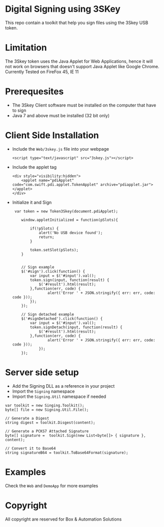 Digital Signing using 3SKey
===========================
This repo contain a toolkit that help you sign files using the 3Skey USB token.

# Limitation
The 3Skey token uses the Java Applet for Web Applications, hence it will not work on browsers that doesn't support Java Applet like Google Chrome.
Currently Tested on FireFox 45, IE 11

# Prerequesites 
- The 3Skey Client software must be installed on the computer that have to sign
- Java 7 and above must be installed (32 bit only) 

# Client Side Installation
- Include the `Web/3skey.js` file into your webpage
    ```
    <script type="text/javascript" src="3skey.js"></script>
    ```
    
- Include the applet tag
    ```
    <div style="visibility:hidden">
        <applet name="pdiApplet" code="com.swift.pdi.applet.TokenApplet" archive="pdiapplet.jar"> </applet>
    </div>
    ```
- Initialize it and Sign

    ```
     var token = new Token3Skey(document.pdiApplet);

        window.appletInitialized = function(pSlots){            
            
            if(!pSlots) {
                alert('No USB device found');   
                return;         
            }
                        
            token.setSlot(pSlots);
        }
        
        
        // Sign example
        $('#sign').click(function() {
            var input = $('#input').val();            
            token.sign(input, function(result) {
                $('#result').html(result);
            },function(err, code) {
                    alert('Error ' + JSON.stringify({ err: err, code: code }));
            });
        });

        // Sign detached example
        $('#signDetached').click(function() {
            var input = $('#input').val();            
            token.signDetach(input, function(result) {
                $('#result').html(result);
            },function(err, code) {
                    alert('Error ' + JSON.stringify({ err: err, code: code }));
                });
        });
    ```

# Server side setup
- Add the Signing DLL as a reference in your project
- Import the `Signing` namespace
- Import the `Signing.Util` namespace if needed

```
var toolkit = new Singing.Toolkit();
byte[] file = new Signing.Util.File();

// Generate a Digest
string digest = toolkit.Disgest(content);

// Generate a PCKS7 Attached Signature
byte[] signature =  toolkit.Sign(new List<byte[]> { signature }, content);

// Convert it to Base64
string signatureB64 = toolkit.ToBase64Format(signature);
```

# Examples 
Check the `Web` and `DemoApp` for more examples

# Copyright
All copyright are reserved for Box & Automation Solutions